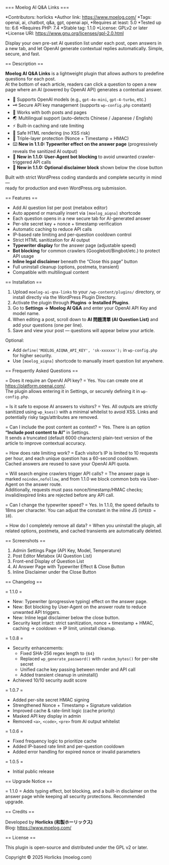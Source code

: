=== Moelog AI Q&A Links ===

*Contributors: horlicks
*Author link: https://www.moelog.com/
*Tags: openai, ai, chatbot, q&a, gpt, openai api,
*Requires at least: 5.0
*Tested up to: 6.6
*Requires PHP: 7.4
*Stable tag: 1.1.0
*License: GPLv2 or later
*License URI: https://www.gnu.org/licenses/gpl-2.0.html

Display your own pre-set AI question list under each post, open answers in a new tab, and let OpenAI generate contextual replies automatically. Simple, secure, and fast.

== Description ==

**Moelog AI Q&A Links** is a lightweight plugin that allows authors to predefine questions for each post.  
At the bottom of each article, readers can click a question to open a new page where an AI (powered by OpenAI API) generates a contextual answer.

- 🧠 Supports OpenAI models (e.g., `gpt-4o-mini`, `gpt-4-turbo`, etc.)
- 🗝️ Secure API key management (supports `wp-config.php` constant)
- 🧩 Works with both posts and pages
- 🌏 Multilingual support (auto-detects Chinese / Japanese / English)
- ⚡ Built-in caching and rate limiting
- 🧱 Safe HTML rendering (no XSS risk)
- 🔐 Triple-layer protection (Nonce + Timestamp + HMAC)
- ⌨️ **New in 1.1.0: Typewriter effect on the answer page** (progressively reveals the sanitized AI output)
- 🤖 **New in 1.1.0: User-Agent bot blocking** to avoid unwanted crawler-triggered API calls
- 📜 **New in 1.1.0: Optional disclaimer block** shown below the close button

Built with strict WordPress coding standards and complete security in mind —  
ready for production and even WordPress.org submission.

== Features ==

* Add AI question list per post (metabox editor)
* Auto append or manually insert via `[moelog_aiqna]` shortcode
* Each question opens in a new secure tab for AI-generated answer
* Per-site secret key + nonce + timestamp verification
* Automatic caching to reduce API calls
* IP-based rate limiting and per-question cooldown control
* Strict HTML sanitization for AI output
* **Typewriter display** for the answer page (adjustable speed)
* **Bot blocking** for common crawlers (Googlebot/Bingbot/etc.) to protect API usage
* **Inline legal disclaimer** beneath the “Close this page” button
* Full uninstall cleanup (options, postmeta, transient)
* Compatible with multilingual content

== Installation ==

1. Upload `moelog-ai-qna-links` to your `/wp-content/plugins/` directory, or install directly via the WordPress Plugin Directory.
2. Activate the plugin through **Plugins → Installed Plugins**.
3. Go to **Settings → Moelog AI Q&A** and enter your OpenAI API Key and model name.
4. When editing a post, scroll down to **AI 問題清單 (AI Question List)** and add your questions (one per line).
5. Save and view your post — questions will appear below your article.

Optional:
- Add `define('MOELOG_AIQNA_API_KEY', 'sk-xxxxxx');` in `wp-config.php` for higher security.
- Use `[moelog_aiqna]` shortcode to manually insert question list anywhere.

== Frequently Asked Questions ==

= Does it require an OpenAI API key? =
Yes. You can create one at https://platform.openai.com/.  
The plugin allows entering it in Settings, or securely defining it in `wp-config.php`.

= Is it safe to expose AI answers to visitors? =
Yes. All outputs are strictly sanitized using `wp_kses()` with a minimal whitelist to avoid XSS.
Links and potentially risky tags/attributes are removed.

= Can I include the post content as context? =
Yes. There is an option **“Include post content to AI”** in Settings.  
It sends a truncated (default 6000 characters) plain-text version of the article to improve contextual accuracy.

= How does rate limiting work? =
Each visitor’s IP is limited to 10 requests per hour, and each unique question has a 60-second cooldown.  
Cached answers are reused to save your OpenAI API quota.

= Will search engine crawlers trigger API calls? =
The answer page is marked `noindex,nofollow`, and from 1.1.0 we block common bots via User-Agent on the answer route.  
Additionally, requests must pass nonce/timestamp/HMAC checks; invalid/expired links are rejected before any API call.

= Can I change the typewriter speed? =
Yes. In 1.1.0, the speed defaults to 18ms per character. You can adjust the constant in the inline JS (`SPEED = 18`).

= How do I completely remove all data? =
When you uninstall the plugin, all related options, postmeta, and cached transients are automatically deleted.

== Screenshots ==

1. Admin Settings Page (API Key, Model, Temperature)
2. Post Editor Metabox (AI Question List)
3. Front-end Display of Question List
4. AI Answer Page with Typewriter Effect & Close Button
5. Inline Disclaimer under the Close Button

== Changelog ==

= 1.1.0 =
* New: Typewriter (progressive typing) effect on the answer page.
* New: Bot blocking by User-Agent on the answer route to reduce unwanted API triggers.
* New: Inline legal disclaimer below the close button.
* Security kept intact: strict sanitization, nonce + timestamp + HMAC, caching → cooldown → IP limit, uninstall cleanup.

= 1.0.8 =
* Security enhancements:
  - Fixed SHA-256 regex length to `{64}`
  - Replaced `wp_generate_password()` with `random_bytes()` for per-site secret
  - Unified cache key passing between render and API call
  - Added transient cleanup in uninstall()
* Achieved 10/10 security audit score

= 1.0.7 =
* Added per-site secret HMAC signing
* Strengthened Nonce + Timestamp + Signature validation
* Improved cache & rate-limit logic (cache priority)
* Masked API key display in admin
* Removed `<a>`, `<code>`, `<pre>` from AI output whitelist

= 1.0.6 =
* Fixed frequency logic to prioritize cache
* Added IP-based rate limit and per-question cooldown
* Added error handling for expired nonce or invalid parameters

= 1.0.5 =
* Initial public release

== Upgrade Notice ==

= 1.1.0 =
Adds typing effect, bot blocking, and a built-in disclaimer on the answer page while keeping all security protections. Recommended upgrade.

== Credits ==

Developed by **Horlicks (和製ホーリックス)**  
Blog: https://www.moelog.com/

== License ==

This plugin is open-source and distributed under the GPL v2 or later.

Copyright © 2025 Horlicks (moelog.com)

